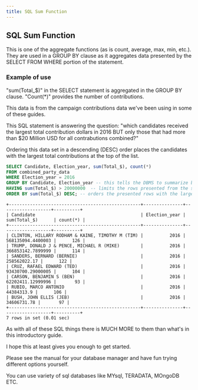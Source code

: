 ```yaml
---
title: SQL Sum Function
---
```


## SQL Sum Function
This is one of the aggregate functions (as is count, average, max, min, etc.). They are used in a GROUP BY clause as it aggregates data presented by the SELECT FROM WHERE portion of the statement.

### Example of use
"sum(Total_$)" in the SELECT statement is aggregated in the GROUP BY clause. "Count(\*)" provides the number of contributions.

This data is from the campaign contributions data we've been using in some of these guides.

This SQL statement is answering the question: "which candidates received the largest total contribution dollars in 2016 BUT only those that had more than $20 Million USD for all contrabutions combined?"

Ordering this data set in a descending (DESC) order places the candidates with the largest total contributions at the top of the list.

```sql
SELECT Candidate, Election_year, sum(Total_$), count(*)
FROM combined_party_data
WHERE Election_year = 2016
GROUP BY Candidate, Election_year -- this tells the DBMS to summarize by these two columns
HAVING sum(Total_$) > 20000000  -- limits the rows presented from the summary of money ($20 Million USD)
ORDER BY sum(Total_$) DESC; -- orders the presented rows with the largest ones first.
```

```text
+--------------------------------------------------+---------------+-------------------+----------+
| Candidate                                        | Election_year | sum(Total_$)      | count(*) |
+--------------------------------------------------+---------------+-------------------+----------+
| CLINTON, HILLARY RODHAM & KAINE, TIMOTHY M (TIM) |          2016 | 568135094.4400003 |      126 |
| TRUMP, DONALD J & PENCE, MICHAEL R (MIKE)        |          2016 | 366853142.7899999 |      114 |
| SANDERS, BERNARD (BERNIE)                        |          2016 |      258562022.17 |      122 |
| CRUZ, RAFAEL EDWARD (TED)                        |          2016 | 93430700.29000005 |      104 |
| CARSON, BENJAMIN S (BEN)                         |          2016 | 62202411.12999996 |       93 |
| RUBIO, MARCO ANTONIO                             |          2016 |        44384313.9 |      106 |
| BUSH, JOHN ELLIS (JEB)                           |          2016 |       34606731.78 |       97 |
+--------------------------------------------------+---------------+-------------------+----------+
7 rows in set (0.01 sec)
```


As with all of these SQL things there is MUCH MORE to them than what's in this introductory guide.  

I hope this at least gives you enough to get started.  

Please see the manual for your database manager and have fun trying different options yourself.

You can use variety of sql databases like MYsql, TERADATA, MOngoDB ETC.
